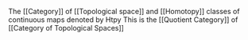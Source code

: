 The [[Category]] of [[Topological space]] and [[Homotopy]] classes of continuous maps
denoted by $\mathrm{Htpy}$
This is the [[Quotient Category]] of [[Category of Topological Spaces]]
